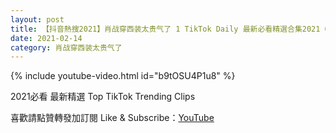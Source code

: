 ```yaml
---
layout: post
title: 【抖音熱搜2021】肖战穿西装太贵气了 1 TikTok Daily 最新必看精選合集2021 02 14
date: 2021-02-14
category: 肖战穿西装太贵气了
---
```


{% include youtube-video.html id="b9tOSU4P1u8" %}

2021必看 最新精選 Top TikTok Trending Clips

喜歡請點贊轉發加訂閱 Like & Subscribe：[YouTube](https://www.youtube.com/channel/UCAoR7VcanIPd04uEq_GIylA/videos)


